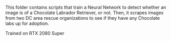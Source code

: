 This folder contains scripts that train a Neural Network to detect whether an image is of a Chocolate Labrador Retriever, or not. Then, it scrapes images from two DC area rescue organizations to see if they have any Chocolate labs up for adoption.

Trained on RTX 2080 Super
